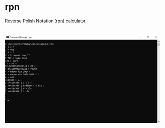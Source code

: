 # rpn
Reverse Polish Notation (rpn) calculator.
#
![alt text](https://github.com/melihercan/ReversePolishNotationCalculator/blob/master/rpn.png)

